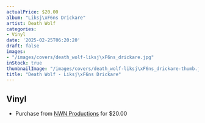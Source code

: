 ```yaml
---
actualPrice: $20.00
album: "Liksj\xF6ns Drickare"
artist: Death Wolf
categories:
- Vinyl
date: '2025-02-25T06:20:20'
draft: false
images:
- "/images/covers/death_wolf-liksj\xF6ns_drickare.jpg"
inStock: true
thumbnailImage: "/images/covers/death_wolf-liksj\xF6ns_drickare-thumb.jpg"
title: "Death Wolf - Liksj\xF6ns Drickare"
---
```


## Vinyl
* Purchase from [NWN Productions](http://shop.nwnprod.com/index.php?route=product/product&path=75&product_id=18579&sort=pd.name&order=ASC) for $20.00
